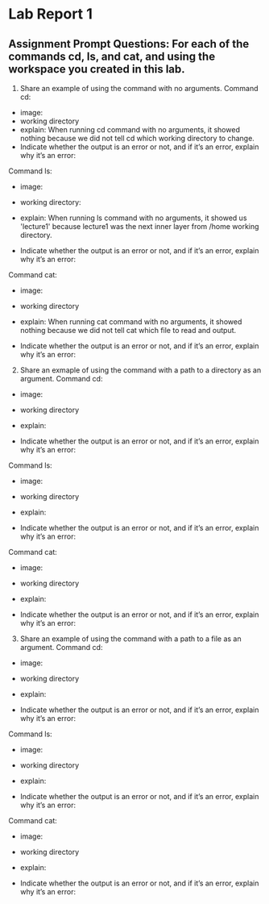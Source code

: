 # Lab Report 1

## Assignment Prompt Questions: For each of the commands cd, ls, and cat, and using the workspace you created in this lab.

1. Share an example of using the command with no arguments.
Command cd:
- image:
- working directory
- explain:  When running cd command with no arguments, it showed nothing because we did not tell cd which working directory to change.
- Indicate whether the output is an error or not, and if it’s an error, explain why it’s an error: 

Command ls: 
- image:

- working directory: 
- explain: When running ls command with no arguments, it showed us 'lecture1' because lecture1 was the next inner layer from /home working directory.
- Indicate whether the output is an error or not, and if it’s an error, explain why it’s an error: 

Command cat: 
- image:

- working directory
- explain: When running cat command with no arguments, it showed nothing because we did not tell cat which file to read and output.
- Indicate whether the output is an error or not, and if it’s an error, explain why it’s an error: 

2. Share an exmaple of using the command with a path to a directory as an argument.
Command cd:
- image:

- working directory
- explain: 
- Indicate whether the output is an error or not, and if it’s an error, explain why it’s an error: 

Command ls: 
- image:

- working directory
- explain: 
- Indicate whether the output is an error or not, and if it’s an error, explain why it’s an error: 

Command cat: 
- image:

- working directory
- explain: 
- Indicate whether the output is an error or not, and if it’s an error, explain why it’s an error: 

3. Share an example of using the command with a path to a file as an argument.
Command cd:
- image:

- working directory
- explain: 
- Indicate whether the output is an error or not, and if it’s an error, explain why it’s an error: 

Command ls: 
- image:

- working directory
- explain: 
- Indicate whether the output is an error or not, and if it’s an error, explain why it’s an error: 

Command cat: 
- image:

- working directory
- explain: 
- Indicate whether the output is an error or not, and if it’s an error, explain why it’s an error: 


